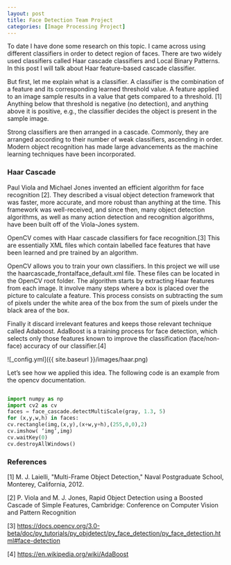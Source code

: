 ```yaml
---
layout: post
title: Face Detection Team Project
categories: [Image Processing Project]
---
```

To date I have done some research on this topic. I came across using different classifiers in order to detect region of faces. There are two widely used classifiers called Haar cascade classifiers and Local Binary Patterns. In this post I will talk about Haar feature-based cascade classifier.

But first, let me explain what is a classifier. A classifier is the combination of a feature and its corresponding learned threshold value. A feature applied to an image sample results in a value that gets compared to a threshold. [1] Anything below that threshold is negative (no detection), and anything above it is positive, e.g., the classifier decides the object is present in the sample image.

Strong classifiers are then arranged in a cascade. Commonly, they are arranged according to their number of weak classifiers, ascending in order. Modern object recognition has made large advancements as the machine learning techniques have been incorporated.

<h3>Haar Cascade</h3>

Paul Viola and Michael Jones invented an efficient algorithm for face recognition [2]. They described a visual object detection framework that was faster, more accurate, and more robust than anything at the time. This framework was well-received, and since then, many object detection algorithms, as well as many action detection and recognition algorithms, have been built off of the Viola-Jones system. 

OpenCV comes with Haar cascade classifiers for face recognition.[3] This are essentially XML files which contain labelled face features that have been learned and pre trained by an algorithm.

OpenCV allows you to train your own classifiers. In this project we will use the haarcascade_frontalface_default.xml file. These files can be located in the OpenCV root folder.
The algorithm starts by extracting Haar features from each image. It involve many steps where a box is placed over the picture to calculate a feature. This process consists on subtracting the sum of pixels under the white area of the box from the sum of pixels under the black area of the box.

Finally it discard irrelevant features and keeps those relevant technique called Adaboost. AdaBoost is a training process for face detection, which selects only those features known to improve the classification (face/non-face) accuracy of our classifier.[4]

![_config.yml]({{ site.baseurl }}/images/haar.png)

Let’s see how we applied this idea. The following code is an example from the opencv documentation. 

```python

import numpy as np
import cv2 as cv
faces = face_cascade.detectMultiScale(gray, 1.3, 5)
for (x,y,w,h) in faces:
cv.rectangle(img,(x,y),(x+w,y+h),(255,0,0),2)
cv.imshow( ‘img’,img)
cv.waitKey(0)
cv.destroyAllWindows()
````
<h3>References</h3>

[1] M. J. Laielli, "Multi-Frame Object Detection," Naval Postgraduate School, Monterey, California, 2012.

[2] P. Viola and M. J. Jones, Rapid Object Detection using a Boosted Cascade of Simple Features, Cambridge: Conference on Computer Vision and Pattern Recognition 

[3] https://docs.opencv.org/3.0-beta/doc/py_tutorials/py_objdetect/py_face_detection/py_face_detection.html#face-detection

[4] https://en.wikipedia.org/wiki/AdaBoost

